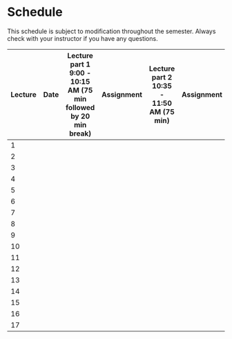 # **Schedule**
This schedule is subject to modification throughout the semester. Always check with your instructor if you have any questions.

| Lecture | Date | Lecture part 1<br>9:00 - 10:15 AM (75 min followed by 20 min break) | Assignment | Lecture part 2<br>10:35 - 11:50 AM (75 min) | Assignment |
| ------- | ---- | ------------------------------------------------------------ | ---------- | ------------------------------------------- | ---------- |
| 1       |      |                                                              |            |                                             |            |
| 2       |      |                                                              |            |                                             |            |
| 3       |      |                                                              |            |                                             |            |
| 4       |      |                                                              |            |                                             |            |
| 5       |      |                                                              |            |                                             |            |
| 6       |      |                                                              |            |                                             |            |
| 7       |      |                                                              |            |                                             |            |
| 8       |      |                                                              |            |                                             |            |
| 9       |      |                                                              |            |                                             |            |
| 10      |      |                                                              |            |                                             |            |
| 11      |      |                                                              |            |                                             |            |
| 12      |      |                                                              |            |                                             |            |
| 13      |      |                                                              |            |                                             |            |
| 14      |      |                                                              |            |                                             |            |
| 15      |      |                                                              |            |                                             |            |
| 16      |      |                                                              |            |                                             |            |
| 17      |      |                                                              |            |                                             |            |

